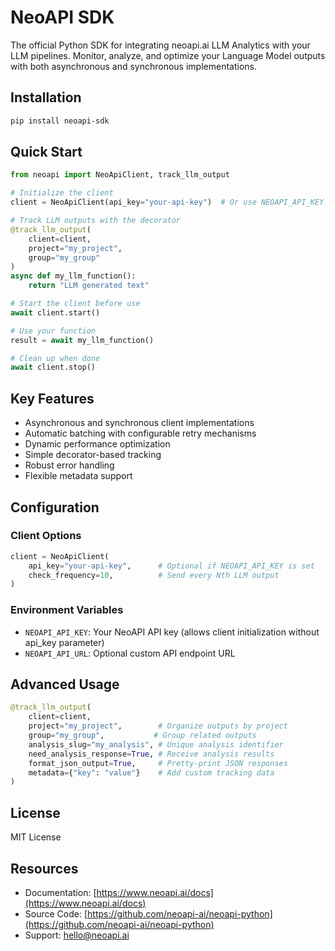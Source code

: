 # NeoAPI SDK

The official Python SDK for integrating neoapi.ai LLM Analytics with your LLM pipelines. Monitor, analyze, and optimize your Language Model outputs with both asynchronous and synchronous implementations.

## Installation

```bash
pip install neoapi-sdk
```

## Quick Start

```python
from neoapi import NeoApiClient, track_llm_output

# Initialize the client
client = NeoApiClient(api_key="your-api-key")  # Or use NEOAPI_API_KEY env variable

# Track LLM outputs with the decorator
@track_llm_output(
    client=client,
    project="my_project",
    group="my_group"
)
async def my_llm_function():
    return "LLM generated text"

# Start the client before use
await client.start()

# Use your function
result = await my_llm_function()

# Clean up when done
await client.stop()
```

## Key Features

- Asynchronous and synchronous client implementations
- Automatic batching with configurable retry mechanisms
- Dynamic performance optimization
- Simple decorator-based tracking
- Robust error handling
- Flexible metadata support

## Configuration

### Client Options

```python
client = NeoApiClient(
    api_key="your-api-key",      # Optional if NEOAPI_API_KEY is set
    check_frequency=10,          # Send every Nth LLM output
)
```

### Environment Variables

- `NEOAPI_API_KEY`: Your NeoAPI API key (allows client initialization without api_key parameter)
- `NEOAPI_API_URL`: Optional custom API endpoint URL

## Advanced Usage

```python
@track_llm_output(
    client=client,
    project="my_project",        # Organize outputs by project
    group="my_group",           # Group related outputs
    analysis_slug="my_analysis", # Unique analysis identifier
    need_analysis_response=True, # Receive analysis results
    format_json_output=True,     # Pretty-print JSON responses
    metadata={"key": "value"}    # Add custom tracking data
)
```

## License

MIT License

## Resources

- Documentation: [https://www.neoapi.ai/docs](https://www.neoapi.ai/docs)
- Source Code: [https://github.com/neoapi-ai/neoapi-python](https://github.com/neoapi-ai/neoapi-python)
- Support: [hello@neoapi.ai](mailto:hello@neoapi.ai)
